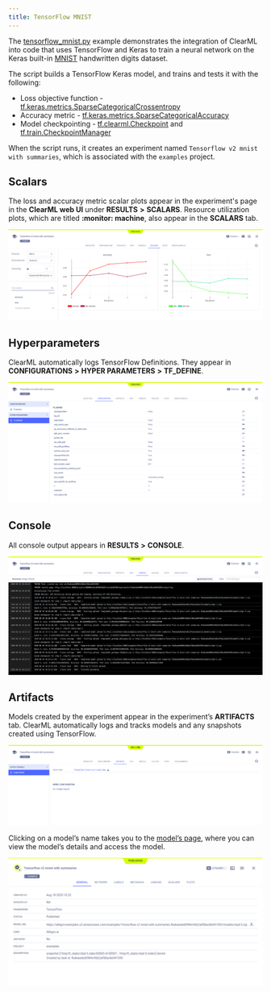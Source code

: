 ```yaml
---
title: TensorFlow MNIST
---
```


The [tensorflow_mnist.py](https://github.com/allegroai/clearml/blob/master/examples/frameworks/tensorflow/tensorflow_mnist.py) 
example demonstrates the integration of ClearML into code that uses TensorFlow and Keras to train a neural network on 
the Keras built-in [MNIST](https://www.tensorflow.org/api_docs/python/tf/keras/datasets/mnist) handwritten digits dataset. 

The script builds a TensorFlow Keras model, and trains and tests it with the following:

* Loss objective function - [tf.keras.metrics.SparseCategoricalCrossentropy](https://www.tensorflow.org/api_docs/python/tf/keras/losses/SparseCategoricalCrossentropy)
* Accuracy metric - [tf.keras.metrics.SparseCategoricalAccuracy](https://www.tensorflow.org/api_docs/python/tf/keras/metrics/SparseCategoricalAccuracy)
* Model checkpointing - [tf.clearml.Checkpoint](https://www.tensorflow.org/api_docs/python/tf/train/Checkpoint?hl=ca) and [tf.train.CheckpointManager](https://www.tensorflow.org/api_docs/python/tf/train/CheckpointManager?hl=ca)

When the script runs, it creates an experiment named `Tensorflow v2 mnist with summaries`, which is associated with the 
`examples` project.

## Scalars

The loss and accuracy metric scalar plots appear in the experiment's page in the **ClearML web UI** under **RESULTS** 
**>** **SCALARS**. Resource utilization plots, which are titled **:monitor: machine**, also appear in the **SCALARS** tab.

![image](../../../img/examples_tensorflow_mnist_06.png)

## Hyperparameters

ClearML automatically logs TensorFlow Definitions. They appear in **CONFIGURATIONS** **>** **HYPER PARAMETERS** 
**>** **TF_DEFINE**.

![image](../../../img/examples_tensorflow_mnist_01.png)

## Console

All console output appears in **RESULTS** **>** **CONSOLE**.

![image](../../../img/examples_tensorflow_mnist_05.png)

## Artifacts

Models created by the experiment appear in the experiment’s **ARTIFACTS** tab. ClearML automatically logs and tracks 
models and any snapshots created using TensorFlow. 

![image](../../../img/examples_tensorflow_mnist_03.png)

Clicking on a model’s name takes you to the [model’s page](../../../webapp/webapp_model_viewing.md), where you can 
view the model’s details and access the model.


![image](../../../img/examples_tensorflow_mnist_10.png)